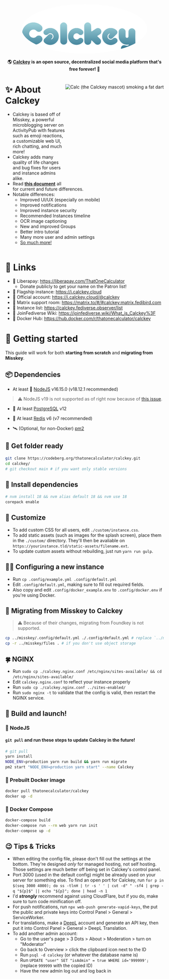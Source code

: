 <div align="center">
<a href="https://i.calckey.cloud/">
	<img src="./.github/title_float.svg" alt="Calckey logo" style="border-radius:50%" width="400"/>
</a>

**🌎 **[Calckey](https://i.calckey.cloud/)** is an open source, decentralized social media platform that's free forever! 🚀**

</div>

<div>

<img src="https://pool.jortage.com/voringme/misskey/e7cd2a17-8b23-4e1e-b5cf-709480c623e2.png" align="right" height="320px" alt="Calc (the Calckey mascot) smoking a fat dart"/>

# ✨ About Calckey

- Calckey is based off of Misskey, a powerful microblogging server on ActivityPub with features such as emoji reactions, a customizable web UI, rich chatting, and much more!
- Calckey adds many quality of life changes and bug fixes for users and instance admins alike.
- Read **[this document](./CALCKEY.md)** all for current and future differences.
- Notable differences:
  - Improved UI/UX (especially on mobile)
  - Improved notifications
  - Improved instance security
  - Recommended Instances timeline
  - OCR image captioning
  - New and improved Groups
  - Better intro tutorial
  - Many more user and admin settings
  - [So much more!](./CALCKEY.md)

</div>

<div style="clear: both;"></div>

# 🥂 Links

- 💸 Liberapay: <https://liberapay.com/ThatOneCalculator>
  - Donate publicly to get your name on the Patron list!
- 🚢 Flagship instance: <https://i.calckey.cloud>
- 📣 Official account: <https://i.calckey.cloud/@calckey>
- 💁 Matrix support room: <https://matrix.to/#/#calckey:matrix.fedibird.com>
- 📜 Instance list: <https://calckey.fediverse.observer/list>
- 📖 JoinFediverse Wiki: <https://joinfediverse.wiki/What_is_Calckey%3F>
- 🐋 Docker Hub: <https://hub.docker.com/r/thatonecalculator/calckey>

# 🌠 Getting started

This guide will work for both **starting from scratch** and **migrating from Misskey**.

## 📦 Dependencies

- At least 🐢 [NodeJS](https://nodejs.org/en/) v16.15.0 (v18.12.1 recommended)

> ⚠️ NodeJS v19 is not supported as of right now because of [this issue](https://github.com/nodejs/node-gyp/issues/2757).

- 🐘 At least [PostgreSQL](https://www.postgresql.org/) v12

- 🍱 At least [Redis](https://redis.io/) v6 (v7 recommended)

- 🛰️ (Optional, for non-Docker) [pm2](https://pm2.io/)

## 👀 Get folder ready

```sh
git clone https://codeberg.org/thatonecalculator/calckey.git
cd calckey/
# git checkout main # if you want only stable versions
```

## 📩 Install dependencies

```sh
# nvm install 18 && nvm alias default 18 && nvm use 18
corepack enable
```

## 💅 Customize

- To add custom CSS for all users, edit `./custom/instance.css`.
- To add static assets (such as images for the splash screen), place them in the `./custom/` directory. They'll then be avaliable on `https://yourinstance.tld/static-assets/filename.ext`.
- To update custom assets without rebuilding, just run `yarn run gulp`.

## 🧑‍🔬 Configuring a new instance

- Run `cp .config/example.yml .config/default.yml`
- Edit `.config/default.yml`, making sure to fill out required fields.
- Also copy and edit `.config/docker_example.env` to `.config/docker.env` if you're using Docker.

## 🚚 Migrating from Misskey to Calckey

> ⚠️ Because of their changes, migrating from Foundkey is not supported.

```sh
cp ../misskey/.config/default.yml ./.config/default.yml # replace `../misskey/` with misskey path, add `docker.env` if you use Docker
cp -r ../misskey/files . # if you don't use object storage
```

## 🍀 NGINX

- Run `sudo cp ./calckey.nginx.conf /etc/nginx/sites-available/ && cd /etc/nginx/sites-available/`
- Edit `calckey.nginx.conf` to reflect your instance properly
- Run `sudo cp ./calckey.nginx.conf ../sites-enabled/`
- Run `sudo nginx -t` to validate that the config is valid, then restart the NGINX service.

</details>

## 🚀 Build and launch!

### 🐢 NodeJS

#### `git pull` and run these steps to update Calckey in the future!

```sh
# git pull
yarn install
NODE_ENV=production yarn run build && yarn run migrate
pm2 start "NODE_ENV=production yarn start" --name Calckey
```

### 🐋 Prebuilt Docker image

```sh
docker pull thatonecalculator/calckey
docker up -d
```

### 🐳 Docker Compose

```sh
docker-compose build
docker-compose run --rm web yarn run init
docker-compose up -d
```

## 😉 Tips & Tricks

- When editing the config file, please don't fill out the settings at the bottom. They're designed *only* for managed hosting, not self hosting. Those settings are much better off being set in Calckey's control panel.
- Port 3000 (used in the default config) might be already used on your server for something else. To find an open port for Calckey, run `for p in $(seq 3000 4000); do ss -tlnH | tr -s ' ' | cut -d" " -sf4 | grep -q "${p}$" || echo "${p}"; done | head -n 1`
- I'd ***strongly*** recommend against using CloudFlare, but if you do, make sure to turn code minification off.
- For push notifications, run `npx web-push generate-vapid-keys`, the put the public and private keys into Control Panel > General > ServiceWorker.
- For translations, make a [DeepL](https://deepl.com) account and generate an API key, then put it into Control Panel > General > DeepL Translation.
- To add another admin account:
  - Go to the user's page > 3 Dots > About > Moderation > turn on "Moderator"
  - Go back to Overview > click the clipboard icon next to the ID
  - Run `psql -d calckey` (or whatever the database name is)
  - Run `UPDATE "user" SET "isAdmin" = true WHERE id='999999';` (replace `999999` with the copied ID)
  - Have the new admin log out and log back in
